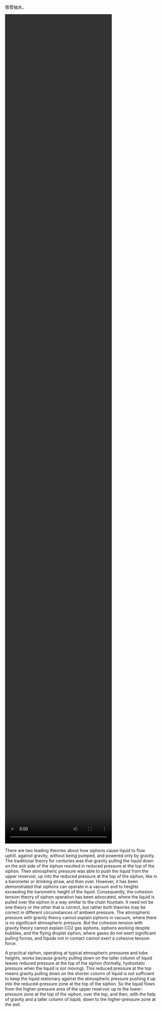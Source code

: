 吸管抽水。

<video controls src="/assets/IMG_9870.mp4" title="siphon" width="70%" height="70%"></video>

There are two leading theories about how siphons cause liquid to flow uphill, against gravity, without being pumped, and powered only by gravity. The traditional theory for centuries was that gravity pulling the liquid down on the exit side of the siphon resulted in reduced pressure at the top of the siphon. Then atmospheric pressure was able to push the liquid from the upper reservoir, up into the reduced pressure at the top of the siphon, like in a barometer or drinking straw, and then over. However, it has been demonstrated that siphons can operate in a vacuum and to heights exceeding the barometric height of the liquid. Consequently, the cohesion tension theory of siphon operation has been advocated, where the liquid is pulled over the siphon in a way similar to the chain fountain. It need not be one theory or the other that is correct, but rather both theories may be correct in different circumstances of ambient pressure. The atmospheric pressure with gravity theory cannot explain siphons in vacuum, where there is no significant atmospheric pressure. But the cohesion tension with gravity theory cannot explain CO2 gas siphons, siphons working despite bubbles, and the flying droplet siphon, where gases do not exert significant pulling forces, and liquids not in contact cannot exert a cohesive tension force.

A practical siphon, operating at typical atmospheric pressures and tube heights, works because gravity pulling down on the taller column of liquid leaves reduced pressure at the top of the siphon (formally, hydrostatic pressure when the liquid is not moving). This reduced pressure at the top means gravity pulling down on the shorter column of liquid is not sufficient to keep the liquid stationary against the atmospheric pressure pushing it up into the reduced-pressure zone at the top of the siphon. So the liquid flows from the higher-pressure area of the upper reservoir up to the lower-pressure zone at the top of the siphon, over the top, and then, with the help of gravity and a taller column of liquid, down to the higher-pressure zone at the exit.